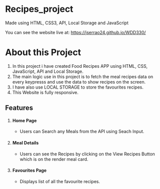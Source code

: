 # Recipes_project

Made using HTML, CSS3, API, Local Storage and JavaScript

You can see the website live at:  https://jserrao24.github.io/WDD330/

# About this Project

  1. In this project i have created Food Recipes APP using HTML, CSS, JavaScript, API and Local Storage.
  2. The main logic use in this project is to fetch the meal recipes data on every keypresss and use the data to show recipes on the screen.
  3. I have also use LOCAL STORAGE to store the favourites recipes.
  4. This Website is fully responsive.
  
## Features

  1. #### Home Page
      - Users can Search any Meals from the API using Seach Input.
  
  2. #### Meal Details
       - Users can see the Recipes by clicking on the View Recipes Button which is on the render meal card.

  3. #### Favourites Page
       - Displays list of all the favourite recipes.

       
